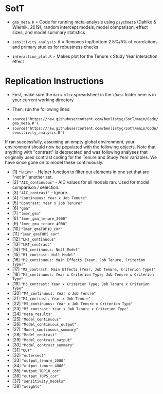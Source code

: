 # SotT

+ `gma_meta.R` = Code for running meta-analysis using ```psychmeta``` (Dahlke & Wiernik, 2019), random intercept models, model comparison, effect sizes, and model summary statistics

+ `sensitivity_analysis.R` = Removes top/bottom 2.5%/5% of correlations and primary studies for robustness checks

+ `interaction_plot.R` = Makes plot for the Tenure x Study Year interaction effect

# Replication Instructions

+ First, make sure the `data.xlsx` spreadsheet in the `\Data` folder here is in your current working directory

+ Then, run the following lines:
- ```source('https://raw.githubusercontent.com/benlistyg/SotT/main/Code/gma_meta.R')```
- ```source('https://raw.githubusercontent.com/benlistyg/SotT/main/Code/sensitivity_analysis.R')```

If ran successfully, assuming an empty global environment, your environment should now be populated with the following objects. Note that anything with "contrast" is deprecated and was following analyses that originally used contrast coding for the Tenure and Study Year variables. We have since gone on to model these continuously.

* [1] `"%!in%"` - Helper function to filter out elements in one set that are "not in" another set.
* [2]  `"AIC_continuous"` - AIC values for all models ran. Used for model comparison / selection. 
* [3]  `"AIC_contrast"` - <span color="red">Ignore.</span>
* [4]  `"Continuous: Year x Job Tenure"                                   `
* [5]  `"Contrast: Year x Job Tenure"                                     `
* [6]  `"gma"                                                             `
* [7]  `"lmer_gma"                                                        `
* [8]  `"lmer_gma_tenure_2000"                                            `
* [9]  `"lmer_gma_tenure_4000"                                            `
* [10] `"lmer_gmaTOP10_cor"                                               `
* [11] `"lmer_gmaTOP5_cor"                                                `
* [12] `"LRT_continuous"                                                  `
* [13] `"LRT_contrast"                                                    `
* [14] `"M1_continuous: Null Model"                                       `
* [15] `"M1_contrast: Null Model"                                         `
* [16] `"M2_continuous: Main Effects (Year, Job Tenure, Criterion Type)"  `
* [17] `"M2_contrast: Main Effects (Year, Job Tenure, Criterion Type)"    `
* [18] `"M3_continuous: Year x Criterion Type; Job Tenure x Criterion Type"`
* [19] `"M3_contrast: Year x Criterion Type; Job Tenure x Criterion Type" `
* [20] `"M4_continuous: Year x Job Tenure"                                `
* [21] `"M4_contrast: Year x Job Tenure"                                  `
* [22] `"M5_continuous: Year x Job Tenure x Criterion Type"               `
* [23] `"M5_contrast: Year x Job Tenure x Criterion Type"                 `
* [24] `"meta_results"                                                    `
* [25] `"Model_continuous"                                                `
* [26] `"Model_continuous_output"                                         `
* [27] `"Model_continuous_summary"                                        `
* [28] `"Model_contrast"                                                  `
* [29] `"Model_contrast_output"                                           `
* [30] `"Model_contrast_summary"                                          `
* [31] `"OUT"                                                             `
* [32] `"outersect"                                                       `
* [33] `"output_tenure_2000"                                              `
* [34] `"output_tenure_4000"                                              `
* [35] `"output_TOP10_cor"                                                `
* [36] `"output_TOP5_cor"                                                 `
* [37] `"sensitivity_models"                                              `
* [38] `"weights"` 
